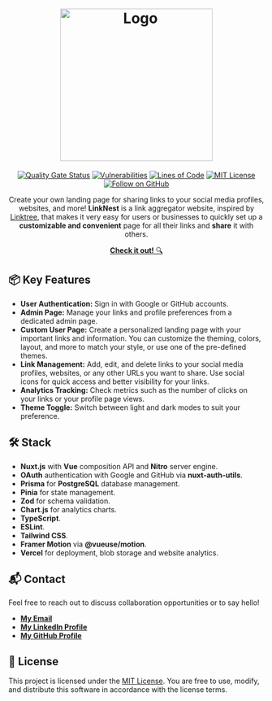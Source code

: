 <div align="center">
<h1>
    <img src="public/logo-full-dark.png" alt="Logo" width="300"/>
</h1>

[![Quality Gate Status](https://sonarcloud.io/api/project_badges/measure?project=matimortari_linknest&metric=alert_status)](https://sonarcloud.io/summary/new_code?id=matimortari_linknest)
[![Vulnerabilities](https://sonarcloud.io/api/project_badges/measure?project=matimortari_linknest&metric=vulnerabilities)](https://sonarcloud.io/summary/new_code?id=matimortari_linknest)
[![Lines of Code](https://sonarcloud.io/api/project_badges/measure?project=matimortari_linknest&metric=ncloc)](https://sonarcloud.io/summary/new_code?id=matimortari_linknest)
[![MIT License](https://img.shields.io/badge/License-MIT-blue.svg?style=flat&colorA=0d1117)](https://opensource.org/licenses/MIT)
[![Follow on GitHub](https://img.shields.io/github/followers/matimortari?label=Follow&style=social)](https://github.com/matimortari)

Create your own landing page for sharing links to your social media profiles, websites, and more! **LinkNest** is a link aggregator website, inspired by [Linktree](https://linktr.ee), that makes it very easy for users or businesses to quickly set up a **customizable and convenient** page for all their links and **share** it with others.

[**Check it out!** 🔍](https://linknest.vercel.app)

</div>

## 📦 Key Features

- **User Authentication:** Sign in with Google or GitHub accounts.
- **Admin Page:** Manage your links and profile preferences from a dedicated admin page.
- **Custom User Page:** Create a personalized landing page with your important links and information. You can customize the theming, colors, layout, and more to match your style, or use one of the pre-defined themes.
- **Link Management:** Add, edit, and delete links to your social media profiles, websites, or any other URLs you want to share. Use social icons for quick access and better visibility for your links.
- **Analytics Tracking:** Check metrics such as the number of clicks on your links or your profile page views.
- **Theme Toggle:** Switch between light and dark modes to suit your preference.

## 🛠️ Stack

- **Nuxt.js** with **Vue** composition API and **Nitro** server engine.
- **OAuth** authentication with Google and GitHub via **nuxt-auth-utils**.
- **Prisma** for **PostgreSQL** database management.
- **Pinia** for state management.
- **Zod** for schema validation.
- **Chart.js** for analytics charts.
- **TypeScript**.
- **ESLint**.
- **Tailwind CSS**.
- **Framer Motion** via **@vueuse/motion**.
- **Vercel** for deployment, blob storage and website analytics.

## 📬 Contact

Feel free to reach out to discuss collaboration opportunities or to say hello!

- [**My Email**](mailto:matheus.felipe.19rt@gmail.com)
- [**My LinkedIn Profile**](https://www.linkedin.com/in/matheus-mortari-19rt)
- [**My GitHub Profile**](https://github.com/matimortari)

## 📄 License

This project is licensed under the [MIT License](./LICENSE).
You are free to use, modify, and distribute this software in accordance with the license terms.
